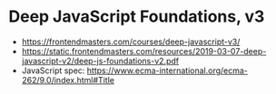 # Deep JavaScript Foundations, v3

* <https://frontendmasters.com/courses/deep-javascript-v3/>
* <https://static.frontendmasters.com/resources/2019-03-07-deep-javascript-v2/deep-js-foundations-v2.pdf>
* JavaScript spec: <https://www.ecma-international.org/ecma-262/9.0/index.html#Title>